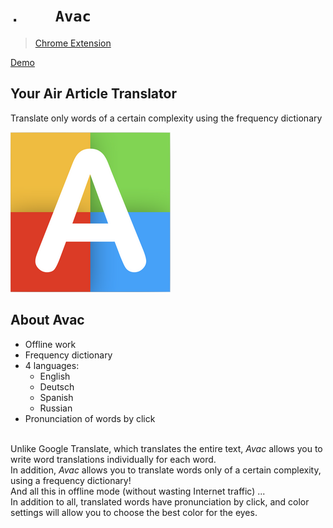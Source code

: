 # `.    Avac` 
> [Chrome Extension](https://chrome.google.com/webstore/detail/avac-translate-beta/gioolbhdebananfbonbhloghohfjigpf?utm_source=plus)

[Demo](https://www.youtube.com/watch?v=x_pDE-_83ww)
## Your Air Article Translator
Translate only words of a certain complexity using the frequency dictionary

![avac](https://raw.githubusercontent.com/SmelayaPanda/Avac-Ext/master/img/256x256.png)

## About Avac
<div>
    <ul>
        <li>Offline work</li>
        <li>Frequency dictionary</li>
        <li>4 languages:
            <ul>
                <li>English</li>
                <li>Deutsch</li>
                <li>Spanish</li>
                <li>Russian</li>
            </ul>
        </li>
        <li>Pronunciation of words by click</li>
    </ul>
</div>
<br>
Unlike Google Translate, which translates the entire text, <i>Avac</i> allows you to write word translations individually for each word.<br>
In addition, <i>Avac</i> allows you to translate words only of a certain complexity, using a frequency dictionary!<br>
And all this in offline mode (without wasting Internet traffic) ...<br>
In addition to all, translated words have pronunciation by click, and color settings will allow you to choose the best color for the eyes.
